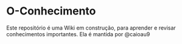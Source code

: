 # O-Conhecimento
Este repositório é uma Wiki em construção, para aprender e revisar conhecimentos importantes.
Ela é mantida por @caioau9
